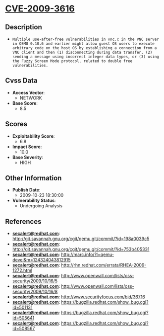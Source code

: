 
# [CVE-2009-3616](https://cve.mitre.org/cgi-bin/cvename.cgi?name=CVE-2009-3616)

## Description

- `Multiple use-after-free vulnerabilities in vnc.c in the VNC server in QEMU 0.10.6 and earlier might allow guest OS users to execute arbitrary code on the host OS by establishing a connection from a VNC client and then (1) disconnecting during data transfer, (2) sending a message using incorrect integer data types, or (3) using the Fuzzy Screen Mode protocol, related to double free vulnerabilities.`

## Cvss Data

- **Access Vector**:
  - NETWORK
- **Base Score**:
  - 8.5

## Scores

- **Exploitability Score**:
  - 6.8
- **Impact Score**:
  - 10.0
- **Base Severity**:
  - HIGH

## Other Information

- **Publish Date**:
  - 2009-10-23 18:30:00
- **Vulnerability Status**:
  - Undergoing Analysis

## References

- **secalert@redhat.com**: http://git.savannah.gnu.org/cgit/qemu.git/commit/?id=198a0039c5
- **secalert@redhat.com**: http://git.savannah.gnu.org/cgit/qemu.git/commit/?id=753b405331
- **secalert@redhat.com**: http://marc.info/?l=qemu-devel&m=124324043812915
- **secalert@redhat.com**: http://rhn.redhat.com/errata/RHEA-2009-1272.html
- **secalert@redhat.com**: http://www.openwall.com/lists/oss-security/2009/10/16/5
- **secalert@redhat.com**: http://www.openwall.com/lists/oss-security/2009/10/16/8
- **secalert@redhat.com**: http://www.securityfocus.com/bid/36716
- **secalert@redhat.com**: https://bugzilla.redhat.com/show_bug.cgi?id=501131
- **secalert@redhat.com**: https://bugzilla.redhat.com/show_bug.cgi?id=505641
- **secalert@redhat.com**: https://bugzilla.redhat.com/show_bug.cgi?id=508567
